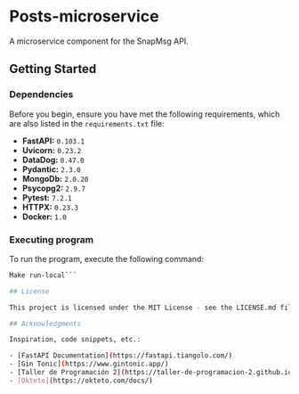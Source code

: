 # Posts-microservice

A microservice component for the SnapMsg API.

## Getting Started

### Dependencies

Before you begin, ensure you have met the following requirements, which are also listed in the `requirements.txt` file:

- **FastAPI:** `0.103.1`
- **Uvicorn:** `0.23.2`
- **DataDog:** `0.47.0`
- **Pydantic:** `2.3.0`
- **MongoDb:** `2.0.20`
- **Psycopg2:** `2.9.7`
- **Pytest:** `7.2.1`
- **HTTPX:** `0.23.3`
- **Docker:** `1.0`


### Executing program

To run the program, execute the following command:

```sh
Make run-local```

## License

This project is licensed under the MIT License - see the LICENSE.md file for details.

## Acknowledgments

Inspiration, code snippets, etc.:

- [FastAPI Documentation](https://fastapi.tiangolo.com/)
- [Gin Tonic](https://www.gintonic.app/)
- [Taller de Programación 2](https://taller-de-programacion-2.github.io/)
- [Okteto](https://okteto.com/docs/)
```
